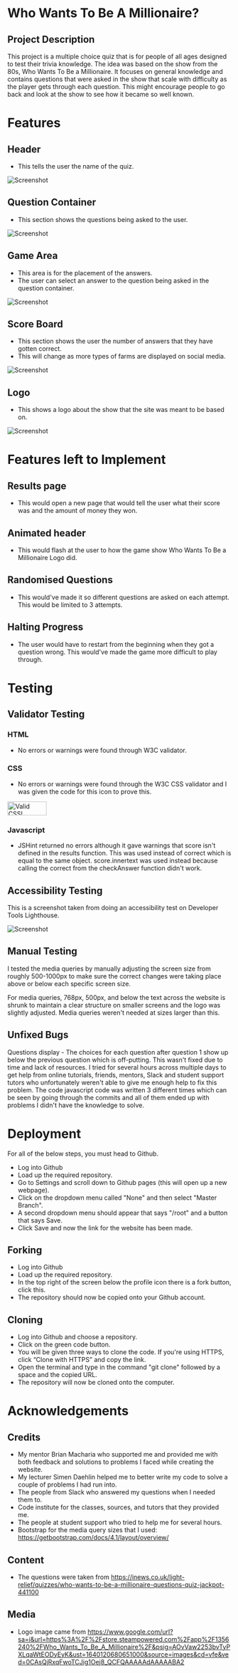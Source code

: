 # Who Wants To Be A Millionaire?
## Project Description
<p> This project is a multiple choice quiz that is for people of all ages designed to test their trivia knowledge. The idea was based on the show from the 80s, Who Wants To Be a Millionaire. It focuses on general knowledge and contains questions that were asked in the show that scale with difficulty as the player gets through each question. This might encourage people to go back and look at the show to see how it became so well known.
</p>

# Features
## Header
* This tells the user the name of the quiz.

![Screenshot](/assets/screenshots/header-screenshot.png)


## Question Container
* This section shows the questions being asked to the user.

![Screenshot](/assets/screenshots/question-container-screenshot.png)

## Game Area
* This area is for the placement of the answers. 
* The user can select an answer to the question being asked in the question container.

![Screenshot](/assets/screenshots/game-area-screenshot.png)

## Score Board
* This section shows the user the number of answers that they have gotten correct.
* This will change as more types of farms are displayed on social media.

![Screenshot](/assets/screenshots/score-board-screenshot.png)

## Logo
* This shows a logo about the show that the site was meant to be based on.

![Screenshot](/assets/screenshots/logo-screenshot.png)


# Features left to Implement
## Results page
* This would open a new page that would tell the user what their score was and the amount of money they won.
## Animated header
* This would flash at the user to how the game show Who Wants To Be a Millionaire Logo did.
## Randomised Questions
* This would've made it so different questions are asked on each attempt. This would be limited to 3 attempts.
## Halting Progress
* The user would have to restart from the beginning when they got a question wrong. This would've made the game more difficult to play through.

# Testing
## Validator Testing
### HTML
* No errors or warnings were found through W3C validator.
### CSS
* No errors or warnings were found through the W3C CSS validator and I was given the code for this icon to prove this.
<p>
    <a href="http://jigsaw.w3.org/css-validator/check/referer">
        <img style="border:0;width:88px;height:31px"
            src="http://jigsaw.w3.org/css-validator/images/vcss"
            alt="Valid CSS!"/>
    </a>
</p>

### Javascript
* JSHint returned no errors although it gave warnings that score isn't defined in the results function. This was used instead of correct which is equal to the same object. score.innertext was used instead because calling the correct from the checkAnswer function didn't work.

## Accessibility Testing
This is a screenshot taken from doing an accessibility test on Developer Tools Lighthouse.

![Screenshot](/assets/screenshots/accessibility-screenshot.png)


## Manual Testing
I tested the media queries by manually adjusting the screen size from roughly 500-1000px to make sure the correct changes were taking place above or below each specific screen size.

For media queries, 768px, 500px, and below the text across the website is shrunk to maintain a clear structure on smaller screens and the logo was slightly adjusted. Media queries weren't needed at sizes larger than this.

## Unfixed Bugs
Questions display - The choices for each question after question 1 show up below the previous question which is off-putting. This wasn't fixed due to time and lack of resources. I tried for several hours across multiple days to get help from online tutorials, friends, mentors, Slack and student support tutors who unfortunately weren't able to give me enough help to fix this problem. The code javascript code was written 3 different times which can be seen by going through the commits and all of them ended up with problems I didn't have the knowledge to solve.

# Deployment
For all of the below steps, you must head to Github.
* Log into Github
* Load up the required repository.
* Go to Settings and scroll down to Github pages (this will open up a new webpage).
* Click on the dropdown menu called "None" and then select "Master Branch".
* A second dropdown menu should appear that says "/root" and a button that says Save.
* Click Save and now the link for the website has been made.

## Forking
* Log into Github
* Load up the required repository.
* In the top right of the screen below the profile icon there is a fork button, click this.
* The repository should now be copied onto your Github account.

## Cloning
* Log into Github and choose a repository.
* Click on the green code button.
* You will be given three ways to clone the code. If you're using HTTPS, click “Clone with HTTPS” and copy the link.
* Open the terminal and type in the command "git clone" followed by a space and the copied URL.
* The repository will now be cloned onto the computer.

# Acknowledgements

## Credits
* My mentor Brian Macharia who supported me and provided me with both feedback and solutions to problems I faced while creating the website.
* My lecturer Simen Daehlin helped me to better write my code to solve a couple of problems I had run into.
* The people from Slack who answered my questions when I needed them to.
* Code institute for the classes, sources, and tutors that they provided me.
* The people at student support who tried to help me for several hours.
* Bootstrap for the media query sizes that I used: https://getbootstrap.com/docs/4.1/layout/overview/

## Content
* The questions were taken from https://inews.co.uk/light-relief/quizzes/who-wants-to-be-a-millionaire-questions-quiz-jackpot-441100

## Media
* Logo image came from https://www.google.com/url?sa=i&url=https%3A%2F%2Fstore.steampowered.com%2Fapp%2F1356240%2FWho_Wants_To_Be_A_Millionaire%2F&psig=AOvVaw2253bvTyPXLqaWtEODyEyK&ust=1640120680651000&source=images&cd=vfe&ved=0CAsQjRxqFwoTCJig1Oej8_QCFQAAAAAdAAAAABA2
